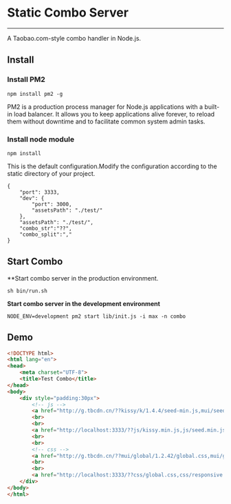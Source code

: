 # Static Combo Server
--------------
A Taobao.com-style combo handler in Node.js.

## Install


### Install PM2
```
npm install pm2 -g
```
PM2 is a production process manager for Node.js applications with a built-in load balancer. It allows you to keep applications alive forever, to reload them without downtime and to facilitate common system admin tasks.


### Install node module
```
npm install
```



This is the default configuration.Modify the configuration according to the static directory of your project.
```
{
    "port": 3333,
    "dev": {
        "port": 3000,
        "assetsPath": "./test/"
    },
    "assetsPath": "./test/",
    "combo_str":"??",
    "combo_split":","
}
```

## Start Combo

**Start combo server in the production environment.

```
sh bin/run.sh
```

**Start combo server in the development environment**

```
NODE_ENV=development pm2 start lib/init.js -i max -n combo
```


## Demo
```html
<!DOCTYPE html>
<html lang="en">
<head>
    <meta charset="UTF-8">
    <title>Test Combo</title>
</head>
<body>
    <div style="padding:30px">
        <!-- js -->
        <a href="http://g.tbcdn.cn/??kissy/k/1.4.4/seed-min.js,mui/seed/1.4.5/seed.js,mui/btscfg-g/1.3.0/index.js">http://g.tbcdn.cn/??kissy/k/1.4.4/seed-min.js,mui/seed/1.4.5/seed.js,mui/btscfg-g/1.3.0/index.js</a>
        <br>
        <br>
        <a href="http://localhost:3333/??js/kissy.min.js,js/seed.min.js,js/index.js">http://localhost:3333/??js/kissy.min.js,js/seed.min.js,js/index.js</a>
        <br>
        <br>
        <!-- css -->
        <a href="http://g.tbcdn.cn/??mui/global/1.2.42/global.css,mui/global/1.2.42/responsive.css,tm/fp/3.0.25/css/index.css">http://g.tbcdn.cn/??mui/global/1.2.42/global.css,mui/global/1.2.42/responsive.css,tm/fp/3.0.25/css/index.css</a>
        <br>
        <br>
        <a href="http://localhost:3333/??css/global.css,css/responsive.css,css/index.css">http://localhost:3333/??css/global.css,css/responsive.css,css/index.css</a>
    </div>
</body>
</html>
```
